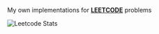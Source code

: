 My own implementations for [**LEETCODE**](https://leetcode.com/) problems


![Leetcode Stats](https://leetcard.jacoblin.cool/Dpm-a?theme=nord&font=Pontano%20Sans)
